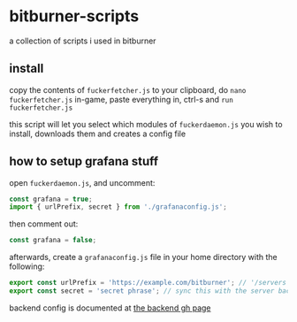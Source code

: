 # bitburner-scripts
a collection of scripts i used in bitburner

## install
copy the contents of `fuckerfetcher.js` to your clipboard, do `nano fuckerfetcher.js` in-game, paste everything in, ctrl-s and `run fuckerfetcher.js`

this script will let you select which modules of `fuckerdaemon.js` you wish to install, downloads them and creates a config file

## how to setup grafana stuff

open `fuckerdaemon.js`, and uncomment:
```js
const grafana = true;
import { urlPrefix, secret } from './grafanaconfig.js';
```
then comment out:
```js
const grafana = false;
```

afterwards, create a `grafanaconfig.js` file in your home directory with the following:
```js
export const urlPrefix = 'https://example.com/bitburner'; // '/servers' will be sent to 'example.com/bitburner/servers'
export const secret = 'secret phrase'; // sync this with the server backend
```

backend config is documented at [the backend gh page](https://github.com/oatmealine/bitburner-grafana)
